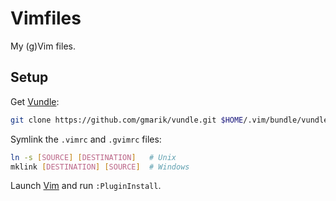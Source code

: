 # Vimfiles

My (g)Vim files.

## Setup

Get [Vundle](https://github.com/gmarik/vundle):

~~~ bash
git clone https://github.com/gmarik/vundle.git $HOME/.vim/bundle/vundle
~~~

Symlink the `.vimrc` and `.gvimrc` files:

~~~ bash
ln -s [SOURCE] [DESTINATION]   # Unix
mklink [DESTINATION] [SOURCE]  # Windows
~~~

Launch [Vim](http://www.vim.org/) and run `:PluginInstall`.
